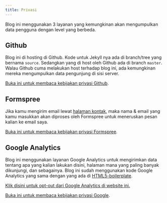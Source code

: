 ```yaml
---
title: Privasi
---
```

Blog ini menggunakan 3 layanan yang kemungkinan akan mengumpulkan data pengguna dengan level yang berbeda.

## Github

Blog ini di hosting di Github. Kode untuk Jekyll nya ada di branch/tree yang bernama `source`. Sedangkan yang di host oleh Github ada di branch `master`. Walau Github cuma melakukan host terhadap blog ini, ada kemungkinan mereka mengumpulkan data pengunjung di sisi server.

[Buka ini untuk membaca kebijakan privasi Github](https://docs.github.com/en/free-pro-team@latest/github/site-policy/github-privacy-statement).

## Formspree

Jika kamu mengirim email lewat [halaman kontak](/kontak/), maka nama & email yang kamu masukkan akan diproses oleh Formspree untuk meneruskan pesan kalian ke email saya.

[Buka ini untuk membaca kebijakan privasi Formspree](https://formspree.io/legal/privacy-policy).

## Google Analytics

Blog ini menggunakan layanan Google Analytics untuk mengirimkan data tentang apa yang kalian lakukan disini, halaman mana yang paling banyak dikunjungi, dan sebagainya. Blog ini sudah menggunakan kode Google Analytics yang sama dengan yang ada di [HTML5-boilerplate](https://github.com/h5bp/html5-boilerplate/blob/master/dist/index.html#L33-L37).

<a href="javascript:gaOptout()">Klik disini untuk opt-out dari Google Analytics di website ini.</a>

[Buka ini untuk membaca kebijakan privasi Google](https://policies.google.com/technologies/partner-sites?hl=id).

<script>
// Set to the same value as the web property used on the site
var gaProperty = 'UA-36665422-2';

// Disable tracking if the opt-out cookie exists.
var disableStr = 'ga-disable-' + gaProperty;
if (document.cookie.indexOf(disableStr + '=true') > -1) {
  window[disableStr] = true;
}

// Opt-out function
function gaOptout() {
  document.cookie = disableStr + '=true; expires=Thu, 31 Dec 2099 23:59:59 UTC; path=/';
  window[disableStr] = true;
}
</script>
